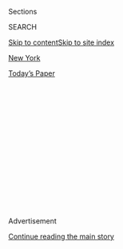 <div id="app">

<div>

<div>

<div>

<div class="NYTAppHideMasthead css-1q2w90k e1suatyy0">

<div class="section css-ui9rw0 e1suatyy2">

<div class="css-eph4ug er09x8g0">

<div class="css-6n7j50">

</div>

<span class="css-1dv1kvn">Sections</span>

<div class="css-10488qs">

<span class="css-1dv1kvn">SEARCH</span>

</div>

[Skip to content](#site-content)[Skip to site index](#site-index)

</div>

<div id="masthead-section-label" class="css-1wr3we4 eaxe0e00">

[New
York](https://www.nytimes3xbfgragh.onion/section/nyregion)

</div>

<div class="css-10698na e1huz5gh0">

</div>

</div>

<div id="masthead-bar-one" class="section hasLinks css-15hmgas e1csuq9d3">

<div class="css-uqyvli e1csuq9d0">

</div>

<div class="css-1uqjmks e1csuq9d1">

</div>

<div class="css-9e9ivx">

[](https://myaccount.nytimes3xbfgragh.onion/auth/login?response_type=cookie&client_id=vi)

</div>

<div class="css-1bvtpon e1csuq9d2">

[Today’s
Paper](https://www.nytimes3xbfgragh.onion/section/todayspaper)

</div>

</div>

</div>

</div>

<div data-aria-hidden="false">

<div id="site-content" data-role="main">

<div>

<div class="css-1aor85t" style="opacity:0.000000001;z-index:-1;visibility:hidden">

<div class="css-1hqnpie">

<div class="css-epjblv">

<span class="css-17xtcya">[New
York](/section/nyregion)</span><span class="css-x15j1o">|</span><span class="css-fwqvlz">Trump
Taxes: President Ordered to Turn Over Returns to Manhattan
D.A.</span>

</div>

<div class="css-k008qs">

<div class="css-1iwv8en">

<span class="css-18z7m18"></span>

<div>

</div>

</div>

<span class="css-1n6z4y">https://nyti.ms/339BBwY</span>

<div class="css-1705lsu">

<div class="css-4xjgmj">

<div class="css-4skfbu" data-role="toolbar" data-aria-label="Social Media Share buttons, Save button, and Comments Panel with current comment count" data-testid="share-tools">

  - 
  - 
  - 
  - 
    
    <div class="css-6n7j50">
    
    </div>

  - 
  - 

</div>

</div>

</div>

</div>

</div>

</div>

<div id="NYT_TOP_BANNER_REGION" class="css-13pd83m">

</div>

<div id="top-wrapper" class="css-1sy8kpn">

<div id="top-slug" class="css-l9onyx">

Advertisement

</div>

[Continue reading the main
story](#after-top)

<div class="ad top-wrapper" style="text-align:center;height:100%;display:block;min-height:250px">

<div id="top" class="place-ad" data-position="top" data-size-key="top">

</div>

</div>

<div id="after-top">

</div>

</div>

<div>

<div id="sponsor-wrapper" class="css-1hyfx7x">

<div id="sponsor-slug" class="css-19vbshk">

Supported by

</div>

[Continue reading the main
story](#after-sponsor)

<div id="sponsor" class="ad sponsor-wrapper" style="text-align:center;height:100%;display:block">

</div>

<div id="after-sponsor">

</div>

</div>

<div class="css-186x18t">

</div>

<div class="css-1vkm6nb ehdk2mb0">

# Trump Taxes: President Ordered to Turn Over Returns to Manhattan D.A.

</div>

A judge rejected the president’s argument that he was immune from
criminal investigations.

<div class="css-79elbk" data-testid="photoviewer-wrapper">

<div class="css-z3e15g" data-testid="photoviewer-wrapper-hidden">

</div>

<div class="css-1a48zt4 ehw59r15" data-testid="photoviewer-children">

![<span class="css-16f3y1r e13ogyst0" data-aria-hidden="true">President
Trump at a White House event on
Friday.</span><span class="css-cnj6d5 e1z0qqy90" itemprop="copyrightHolder"><span class="css-1ly73wi e1tej78p0">Credit...</span><span><span>T.J.
Kirkpatrick for The New York
Times</span></span></span>](https://static01.graylady3jvrrxbe.onion/images/2019/10/07/nyregion/07NYTrump/merlin_162142308_f1ed51d7-3b60-4e69-a9bb-9cb3f5c68d2e-articleLarge.jpg?quality=75&auto=webp&disable=upscale)

</div>

</div>

<div class="css-18e8msd">

<div class="css-pdw9fk epjyd6m0">

<div class="css-1txwxcy ey68jwv0" data-aria-hidden="true">

[![William K.
Rashbaum](https://static01.graylady3jvrrxbe.onion/images/2018/06/13/multimedia/author-william-k-rashbaum/author-william-k-rashbaum-thumbLarge.jpg
"William K. Rashbaum")](https://www.nytimes3xbfgragh.onion/by/william-k-rashbaum)[![Benjamin
Weiser](https://static01.graylady3jvrrxbe.onion/images/2018/07/16/multimedia/author-benjamin-weiser/author-benjamin-weiser-thumbLarge.png
"Benjamin Weiser")](https://www.nytimes3xbfgragh.onion/by/benjamin-weiser)

</div>

<div class="css-1baulvz">

By [<span class="css-1baulvz" itemprop="name">William K.
Rashbaum</span>](https://www.nytimes3xbfgragh.onion/by/william-k-rashbaum)
and [<span class="css-1baulvz last-byline" itemprop="name">Benjamin
Weiser</span>](https://www.nytimes3xbfgragh.onion/by/benjamin-weiser)

</div>

</div>

  - 
    
    <div class="css-ld3wwf e16638kd2">
    
    Published Oct. 7, 2019Updated July 15,
    2020
    
    </div>

  - 
    
    <div class="css-4xjgmj">
    
    <div class="css-pvvomx" data-role="toolbar" data-aria-label="Social Media Share buttons, Save button, and Comments Panel with current comment count" data-testid="share-tools">
    
      - 
      - 
      - 
      - 
        
        <div class="css-6n7j50">
        
        </div>
    
      - 
      - 
    
    </div>
    
    </div>

</div>

</div>

<div class="section meteredContent css-1r7ky0e" name="articleBody" itemprop="articleBody">

<div class="css-1fanzo5 StoryBodyCompanionColumn">

<div class="css-53u6y8">

A federal judge on Monday rejected President Trump’s effort to shield
his [tax
returns](https://www.nytimes3xbfgragh.onion/2020/07/15/nyregion/donald-trump-taxes-cyrus-vance.html)
from Manhattan state
prosecutors[,](https://www.nytimes3xbfgragh.onion/2019/09/19/nyregion/trump-tax-returns-lawsuit.html)
calling the president’s argument that he was immune from criminal
investigation “repugnant to the nation’s governmental structure and
constitutional values.”

</div>

</div>

<div>

</div>

<div class="css-1fanzo5 StoryBodyCompanionColumn">

<div class="css-53u6y8">

The decision from Judge Victor Marrero of Federal District Court in
Manhattan was the first significant ruling in a case that could require
Mr. Trump to hand over his tax returns and ultimately test the limits of
presidential power.

The judge dismissed a lawsuit that had been filed by Mr. Trump, who was
seeking to block a subpoena for eight years of his personal and
corporate tax returns. The Manhattan district attorney demanded the
records in late August as part of an investigation into hush-money
payments made in the run-up to the 2016 presidential election.

</div>

</div>

<div class="css-1fanzo5 StoryBodyCompanionColumn">

<div class="css-53u6y8">

Mr. Trump’s tax returns, however, remain protected for now. His lawyers
quickly [appealed to the Second Circuit Court of
Appeals](https://www.nytimes3xbfgragh.onion/2019/11/04/nyregion/trump-taxes-vance-appeal.html)
in Manhattan, which agreed to temporarily delay enforcement of the
subpoena while it considers arguments in the case.

In a 75-page ruling that included detailed constitutional analysis and
cited Supreme Court precedents, Judge Marrero systematically dismantled
the president’s arguments that investigating a sitting president was
unconstitutional. The judge said Mr. Trump’s lawyers were, in essence,
arguing that the president, along with his family, associates and
companies, was above the law.

“This court finds aspects of such a doctrine repugnant to the nation’s
governmental structure and constitutional values,” wrote the judge, who
was appointed to the bench in 1999 by President Bill
Clinton.

</div>

</div>

<div id="07nytrump-ruling-doc" class="section interactive-content interactive-size-scoop css-174j8de" data-id="100000006755048">

## Judge Victor Marrero’s Ruling

Court ruling in Trump v. New York D.A. (PDF, 75 pages, 1.98
MB)

<div class="css-17ih8de interactive-body" data-sourceid="100000006755048">

![75 pages, 1.98
MB](https://int.graylady3jvrrxbe.onion/data/documenthelper/1878-07nytrump-ruling/3febb8a88a32dc2e6521/optimized/thumbnail.png)

</div>

</div>

<div class="css-1fanzo5 StoryBodyCompanionColumn">

<div class="css-53u6y8">

The dispute has pitted the Manhattan district attorney, Cyrus R. Vance
Jr., against the president and his Justice Department and has raised a
host of issues that have not been tested in the courts. [The
Constitution does not explicitly
say](https://www.nytimes3xbfgragh.onion/2017/05/29/us/politics/a-constitutional-puzzle-can-the-president-be-indicted.html?module=inline)
whether presidents can be charged with a crime while in office, and the
Supreme Court has not ruled on the issue.

</div>

</div>

<div class="css-1fanzo5 StoryBodyCompanionColumn">

<div class="css-53u6y8">

Walter Dellinger, who served as acting United States solicitor general
in the Clinton administration, said Judge Marrero’s opinion was “an
emphatic rejection of the imperial presidency claim that a president
cannot even be investigated.”

The judge’s decision came a little more than a month after [Mr. Vance
subpoenaed Mr. Trump’s accounting
firm](https://www.nytimes3xbfgragh.onion/2019/09/16/nyregion/trump-tax-returns-cy-vance.html),
Mazars USA, for his personal and corporate tax returns dating to 2011.

Mr. Vance’s office has been investigating whether any New York State
laws were broken when Mr. Trump and his company, the Trump Organization,
reimbursed the president’s former lawyer and fixer, [Michael D. Cohen,
for payments he made to the pornographic film actress Stormy
Daniels](https://www.nytimes3xbfgragh.onion/2018/08/21/nyregion/michael-cohen-plea-deal-trump.html),
who had said she had an affair with Mr. Trump. Mr. Trump has denied the
affair.

Mr. Trump’s lawyers sued last month to block the subpoena. The lawyers
acknowledged that their constitutional argument had not been tested, but
said presidents have such enormous responsibility and a unique position
in government that they cannot be burdened with investigations,
especially by local prosecutors who might be politically motivated.

“This case presents momentous questions of first impression regarding
the presidency, federalism and the separation of powers,” a lawyer for
the president, Patrick Strawbridge, wrote to the appeals court on
Monday. He said the losing party should be given time to appeal to the
Supreme Court.

[The case also has drawn in Mr. Trump’s own Justice
Department,](https://www.nytimes3xbfgragh.onion/2019/10/02/nyregion/trump-taxes-lawsuit.html)
which has not taken a position on the president’s argument but supported
his request to delay enforcement of the subpoena because of the
“significant constitutional issues.”

</div>

</div>

<div class="css-1fanzo5 StoryBodyCompanionColumn">

<div class="css-53u6y8">

Shortly after the judge’s ruling was released, Mr. Trump wrote on
Twitter that the “radical left” had pushed New York prosecutors to
target him.

</div>

</div>

<div class="css-cfo9c3">

</div>

<div class="css-1fanzo5 StoryBodyCompanionColumn">

<div class="css-53u6y8">

A lawyer for the president and a spokesman for Mr. Vance both declined
to comment on Monday, as did a spokeswoman for the Justice Department.

The decision was a victory for [Mr. Vance, whose office had asked Judge
Marrero to dismiss Mr. Trump’s
suit](https://www.nytimes3xbfgragh.onion/2019/09/23/nyregion/trump-tax-returns-lawsuit.html?module=inline),
accusing the president and his team of trying to drag out the
investigation until the statute of limitations runs out on any possible
crime.

Mr. Trump’s lawyers have called the investigation by Mr. Vance, a
Democrat, politically motivated.

Longstanding policy from the Justice Department bars federal prosecutors
from charging a sitting president with a crime. Department lawyers have
concluded that presidents have temporary immunity while they are in
office.

But in the past, that position has not precluded investigating a
president. Mr. Trump and other presidents have been the subjects of
federal criminal investigations while in office. Local prosecutors, such
as Mr. Vance, are also not bound by the Justice Department’s policy.

Mr. Trump’s arguments went a step further, starting with a central claim
that the Constitution gave him sweeping immunity not just from
indictment and prosecution, but also from any investigation by federal
or state authorities.

In his opinion, Judge Marrero pointedly noted that in throwing off the
yoke of the British crown, the country’s founders had dismissed the
notion of broad immunity.

</div>

</div>

<div class="css-1fanzo5 StoryBodyCompanionColumn">

<div class="css-53u6y8">

“Shunning the concept of the inviolability of the person of the King of
England and the bounds of the monarch’s protective screen,” the judge
wrote, “the founders disclaimed any notion that the Constitution
generally conferred similarly all-encompassing immunity upon the
president.”

Judge Marrero also dispatched Mr. Trump’s other claims, including that
the district attorney had no authority to subpoena his tax returns or
had acted in bad faith, and that being forced to turn over the returns
would cause Mr. Trump “irreparable harm.”

The judge rejected the conclusions of three Justice Department memos
dating back to as early as 1973 that he said have long been cited as
supporting the interpretation that a sitting president cannot be charged
with a crime.

He said the memos rely on “suppositions, practicalities and public
policy” as well as dire pictures of hypothetical scenarios — and not on
an actual case.

Late Monday, the appeals court said that it would hear arguments in the
case later this month and that enforcement of the subpoena would be
delayed at least until then.

If Mr. Vance ultimately prevails in obtaining the president’s tax
returns, they would not automatically become public. The documents would
be protected by rules governing the secrecy of grand jury investigations
unless the documents became evidence in a criminal case.

The president and his lawyers have fought vigorously in other venues to
shield his tax returns, which Mr. Trump said during the 2016 campaign
that he would make public but has since refused to disclose.

</div>

</div>

<div class="css-1fanzo5 StoryBodyCompanionColumn">

<div class="css-53u6y8">

Mr. Trump’s lawyers have sued to stop attempts by congressional
Democrats to gain access to his tax returns and financial records and to
block a New York State law that would share state tax returns with
congressional committees. They also [successfully challenged a
California
law](https://www.nytimes3xbfgragh.onion/2019/08/06/us/politics/california-trump-tax-returns.html?module=inline)
requiring presidential primary candidates to release their tax returns.

Mr. Vance’s office has been investigating whether the Trump Organization
falsely accounted for the reimbursements to Mr. Cohen as a legal
expense. In New York, filing a false business record can be a crime.

But it becomes a felony only if prosecutors can prove that the false
filing was made to commit or conceal another crime, such as bank fraud
or tax violations. It was unclear why the office has attempted to obtain
Mr. Trump’s personal financial records as part of that inquiry.

Mr. Trump’s accounting firm, Mazars, which he sued along with the
district attorney’s office to bar the company from turning over his
returns, reiterated an earlier statement that it would comply with its
legal obligations.

</div>

</div>

<div>

</div>

</div>

<div>

</div>

<div>

</div>

<div>

</div>

<div>

<div id="bottom-wrapper" class="css-1ede5it">

<div id="bottom-slug" class="css-l9onyx">

Advertisement

</div>

[Continue reading the main
story](#after-bottom)

<div id="bottom" class="ad bottom-wrapper" style="text-align:center;height:100%;display:block;min-height:90px">

</div>

<div id="after-bottom">

</div>

</div>

</div>

</div>

</div>

## Site Index

<div>

</div>

## Site Information Navigation

  - [© <span>2020</span> <span>The New York Times
    Company</span>](https://help.nytimes3xbfgragh.onion/hc/en-us/articles/115014792127-Copyright-notice)

<!-- end list -->

  - [NYTCo](https://www.nytco.com/)
  - [Contact
    Us](https://help.nytimes3xbfgragh.onion/hc/en-us/articles/115015385887-Contact-Us)
  - [Work with us](https://www.nytco.com/careers/)
  - [Advertise](https://nytmediakit.com/)
  - [T Brand Studio](http://www.tbrandstudio.com/)
  - [Your Ad
    Choices](https://www.nytimes3xbfgragh.onion/privacy/cookie-policy#how-do-i-manage-trackers)
  - [Privacy](https://www.nytimes3xbfgragh.onion/privacy)
  - [Terms of
    Service](https://help.nytimes3xbfgragh.onion/hc/en-us/articles/115014893428-Terms-of-service)
  - [Terms of
    Sale](https://help.nytimes3xbfgragh.onion/hc/en-us/articles/115014893968-Terms-of-sale)
  - [Site
    Map](https://spiderbites.nytimes3xbfgragh.onion)
  - [Help](https://help.nytimes3xbfgragh.onion/hc/en-us)
  - [Subscriptions](https://www.nytimes3xbfgragh.onion/subscription?campaignId=37WXW)

</div>

</div>

</div>

</div>
